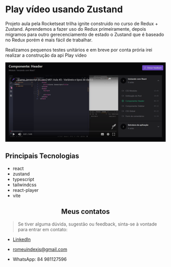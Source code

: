 <h1>Play vídeo usando Zustand</h1>


<p>Projeto aula pela Rocketseat trilha ignite construido no curso de Redux + Zustand.
Aprendemos a fazer uso do Redux primeiramente, depois migramos para outro gerecenciamento de estado o Zustand que é baseado no Redux porém é mais fácil de trabalhar.

Realizamos pequenos testes unitários e em breve por conta prória irei realizar a construção da api Play video</p>

![preview](./src/assets/previewPlayvideo-zustand.png)

<h2>Principais Tecnologias</h2>

- react
- zustand
- typescript
- tailwindcss
- react-player
- vite

<h2 align='center'> Meus contatos </h2>

>Se tiver alguma dúvida, sugestão ou feedback, sinta-se à vontade para entrar em contato:

* [LinkedIn](https://www.linkedin.com/in/romeu-soares-87749a231/)

* romeuindexjs@gmail.com

* WhatsApp: 84 981127596